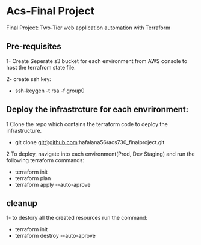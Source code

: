 # Acs-Final Project
Final Project: Two-Tier web application automation with Terraform

## Pre-requisites

1- Create Seperate s3 bucket for each environment from AWS console to host the terrafrom state file.

2- create ssh key:
 - ssh-keygen -t rsa -f group0


## Deploy the infrastrcture for each envrironment:

1 Clone the repo which contains the terraform code to deploy the infrastructure.
 
- git clone git@github.com:hafalana56/acs730_finalproject.git

2 To deploy, navigate into each environment(Prod, Dev Staging) and run the following terraform commands:

- terraform init
- terraform plan
- terraform apply --auto-aprove

## cleanup

1- to destory all the created resources run the command:
- terraform init
- terraform destroy --auto-aprove